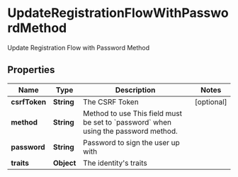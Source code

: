 

# UpdateRegistrationFlowWithPasswordMethod

Update Registration Flow with Password Method

## Properties

| Name | Type | Description | Notes |
|------------ | ------------- | ------------- | -------------|
|**csrfToken** | **String** | The CSRF Token |  [optional] |
|**method** | **String** | Method to use  This field must be set to &#x60;password&#x60; when using the password method. |  |
|**password** | **String** | Password to sign the user up with |  |
|**traits** | **Object** | The identity&#39;s traits |  |




